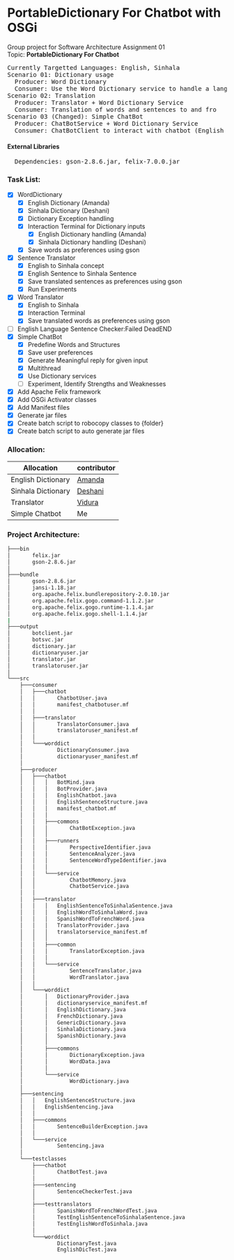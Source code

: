# PortableDictionary For Chatbot with OSGi
Group project for Software Architecture Assignment 01   
Topic: **PortableDictionary For Chatbot**
<pre>
Currently Targetted Languages: English, Sinhala
Scenario 01: Dictionary usage  
  Producer: Word Dictionary  
  Consumer: Use the Word Dictionary service to handle a language
Scenario 02: Translation  
  Producer: Translator + Word Dictionary Service    
  Consumer: Translation of words and sentences to and fro 
Scenario 03 (Changed): Simple ChatBot  
  Producer: ChatBotService + Word Dictionary Service  
  Consumer: ChatBotClient to interact with chatbot (English only)
</pre>
#### External Libraries 
<pre>
  Dependencies: gson-2.8.6.jar, felix-7.0.0.jar
</pre>
### Task List:
- [x] WordDictionary
   - [x] English Dictionary (Amanda)
   - [x] Sinhala Dictionary (Deshani)
   - [x] Dictionary Exception handling
   - [x] Interaction Terminal for Dictionary inputs
      - [x] English Dictionary handling (Amanda)
      - [x] Sinhala Dictionary handling (Deshani)
   - [x] Save words as preferences using gson
- [x] Sentence Translator
   - [x] English to Sinhala concept
   - [x] English Sentence to Sinhala Sentence
   - [x] Save translated sentences as preferences using gson
   - [x] Run Experiments 
- [x] Word Translator
   - [x] English to Sinhala
   - [x] Interaction Terminal
   - [x] Save translated words as preferences using gson
- [ ] English Language Sentence Checker:Failed DeadEND
- [x] Simple ChatBot
   - [x] Predefine Words and Structures   
   - [x] Save user preferences  
   - [x] Generate Meaningful reply for given input  
   - [x] Multithread  
   - [x] Use Dictionary services  
   - [ ] Experiment, Identify Strengths and Weaknesses 
- [x] Add Apache Felix framework
- [x] Add OSGi Activator classes
- [x] Add Manifest files
- [x] Generate jar files
- [x] Create batch script to robocopy classes to {folder}
- [x] Create batch script to auto generate jar files
### Allocation:  
|Allocation|contributor|
|-|-|
|English Dictionary|[Amanda](https://github.com/amandaaaim)|
|Sinhala Dictionary|[Deshani](https://github.com/DeshaniMAWD)|
|Translator|[Vidura](https://github.com/vidurasathsara99)|
|Simple Chatbot|Me|

### Project Architecture:  
```bash
├───bin
│       felix.jar
│       gson-2.8.6.jar
│
├───bundle
│       gson-2.8.6.jar
│       jansi-1.18.jar
│       org.apache.felix.bundlerepository-2.0.10.jar
│       org.apache.felix.gogo.command-1.1.2.jar
│       org.apache.felix.gogo.runtime-1.1.4.jar
│       org.apache.felix.gogo.shell-1.1.4.jar
|
├───output
│       botclient.jar
│       botsvc.jar
│       dictionary.jar
│       dictionaryuser.jar
│       translator.jar
│       translatoruser.jar
│   
└───src
    ├───consumer
    │   ├───chatbot
    │   │       ChatbotUser.java
    │   │       manifest_chatbotuser.mf
    │   │
    │   ├───translator
    │   │       TranslatorConsumer.java
    │   │       translatoruser_manifest.mf
    │   │
    │   └───worddict
    │           DictionaryConsumer.java
    │           dictionaryuser_manifest.mf
    │
    ├───producer
    │   ├───chatbot
    │   │   │   BotMind.java
    │   │   │   BotProvider.java
    │   │   │   EnglishChatbot.java
    │   │   │   EnglishSentenceStructure.java
    │   │   │   manifest_chatbot.mf
    │   │   │
    │   │   ├───commons
    │   │   │       ChatBotException.java
    │   │   │
    │   │   ├───runners
    │   │   │       PerspectiveIdentifier.java
    │   │   │       SentenceAnalyzer.java
    │   │   │       SentenceWordTypeIdentifier.java
    │   │   │
    │   │   └───service
    │   │           ChatbotMemory.java
    │   │           ChatbotService.java
    │   │
    │   ├───translator
    │   │   │   EnglishSentenceToSinhalaSentence.java
    │   │   │   EnglishWordToSinhalaWord.java
    │   │   │   SpanishWordToFrenchWord.java
    │   │   │   TranslatorProvider.java
    │   │   │   translatorservice_manifest.mf
    │   │   │
    │   │   ├───common
    │   │   │       TranslatorException.java
    │   │   │
    │   │   └───service
    │   │           SentenceTranslator.java
    │   │           WordTranslator.java
    │   │
    │   └───worddict
    │       │   DictionaryProvider.java
    │       │   dictionaryservice_manifest.mf
    │       │   EnglishDictionary.java
    │       │   FrenchDictionary.java
    │       │   GenericDictionary.java
    │       │   SinhalaDictionary.java
    │       │   SpanishDictionary.java
    │       │
    │       ├───commons
    │       │       DictionaryException.java
    │       │       WordData.java
    │       │
    │       └───service
    │               WordDictionary.java
    │
    ├───sentencing
    │   │   EnglishSentenceStructure.java
    │   │   EnglishSentencing.java
    │   │
    │   ├───commons
    │   │       SentenceBuilderException.java
    │   │
    │   └───service
    │           Sentencing.java
    │
    └───testclasses
        ├───chatbot
        │       ChatBotTest.java
        │
        ├───sentencing
        │       SentenceCheckerTest.java
        │
        ├───testtranslators
        │       SpanishWordToFrenchWordTest.java
        │       TestEnglishSentenceToSinhalaSentence.java
        │       TestEnglishWordToSinhala.java
        │
        └───worddict
                DictionaryTest.java
                EnglishDicTest.java
```
